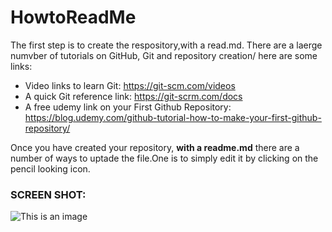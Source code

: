 # HowtoReadMe
The first step is to create the respository,with a read.md. There are a laerge numvber of tutorials on GitHub, Git and repository creation/
here are some links:

* Video links to learn Git: https://git-scm.com/videos
* A quick Git reference link: https://git-scrm.com/docs
* A free udemy link on your First Github Repository: https://blog.udemy.com/github-tutorial-how-to-make-your-first-github-repository/

Once you have created your  repository, **with a readme.md** there are a number of ways to uptade the file.One is to simply  edit it by clicking on the pencil looking icon.
### SCREEN SHOT: 
![This is an image](https://myoctocat.com/assets/images/base-octocat.svg)